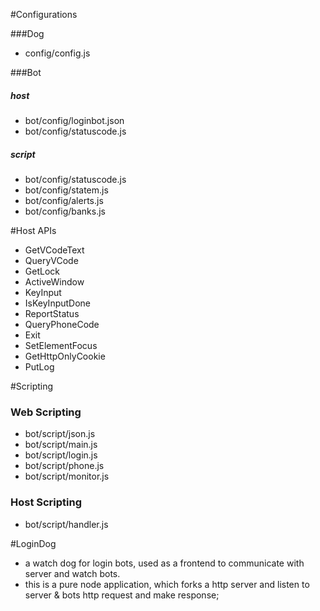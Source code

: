 #Configurations

###Dog
- config/config.js

###Bot

##### host
- bot/config/loginbot.json
- bot/config/statuscode.js

##### script
- bot/config/statuscode.js
- bot/config/statem.js
- bot/config/alerts.js
- bot/config/banks.js

#Host APIs

- GetVCodeText
- QueryVCode
- GetLock
- ActiveWindow
- KeyInput
- IsKeyInputDone
- ReportStatus
- QueryPhoneCode
- Exit
- SetElementFocus
- GetHttpOnlyCookie
- PutLog

#Scripting

### Web Scripting
- bot/script/json.js
- bot/script/main.js
- bot/script/login.js
- bot/script/phone.js
- bot/script/monitor.js

### Host Scripting
- bot/script/handler.js

#LoginDog
- a watch dog for login bots, used as a frontend to communicate with server and watch bots.
- this is a pure node application, which forks a http server and listen to server & bots http request and make response;


